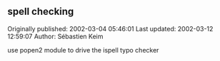 ## spell checking 
Originally published: 2002-03-04 05:46:01 
Last updated: 2002-03-12 12:59:07 
Author: Sébastien Keim 
 
use popen2 module to drive the ispell typo checker